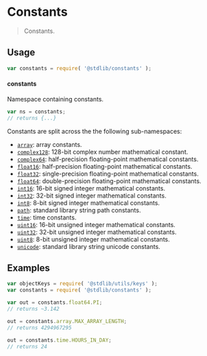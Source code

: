 <!--

@license Apache-2.0

Copyright (c) 2018 The Stdlib Authors.

Licensed under the Apache License, Version 2.0 (the "License");
you may not use this file except in compliance with the License.
You may obtain a copy of the License at

   http://www.apache.org/licenses/LICENSE-2.0

Unless required by applicable law or agreed to in writing, software
distributed under the License is distributed on an "AS IS" BASIS,
WITHOUT WARRANTIES OR CONDITIONS OF ANY KIND, either express or implied.
See the License for the specific language governing permissions and
limitations under the License.

-->

# Constants

> Constants.

<section class="usage">

## Usage

```javascript
var constants = require( '@stdlib/constants' );
```

#### constants

Namespace containing constants.

```javascript
var ns = constants;
// returns {...}
```

Constants are split across the the following sub-namespaces:

<!-- <toc pattern="*"> -->

<div class="namespace-toc">

-   <span class="signature">[`array`][@stdlib/constants/array]</span><span class="delimiter">: </span><span class="description">array constants.</span>
-   <span class="signature">[`complex128`][@stdlib/constants/complex128]</span><span class="delimiter">: </span><span class="description">128-bit complex number mathematical constant.</span>
-   <span class="signature">[`complex64`][@stdlib/constants/complex64]</span><span class="delimiter">: </span><span class="description">half-precision floating-point mathematical constants.</span>
-   <span class="signature">[`float16`][@stdlib/constants/float16]</span><span class="delimiter">: </span><span class="description">half-precision floating-point mathematical constants.</span>
-   <span class="signature">[`float32`][@stdlib/constants/float32]</span><span class="delimiter">: </span><span class="description">single-precision floating-point mathematical constants.</span>
-   <span class="signature">[`float64`][@stdlib/constants/float64]</span><span class="delimiter">: </span><span class="description">double-precision floating-point mathematical constants.</span>
-   <span class="signature">[`int16`][@stdlib/constants/int16]</span><span class="delimiter">: </span><span class="description">16-bit signed integer mathematical constants.</span>
-   <span class="signature">[`int32`][@stdlib/constants/int32]</span><span class="delimiter">: </span><span class="description">32-bit signed integer mathematical constants.</span>
-   <span class="signature">[`int8`][@stdlib/constants/int8]</span><span class="delimiter">: </span><span class="description">8-bit signed integer mathematical constants.</span>
-   <span class="signature">[`path`][@stdlib/constants/path]</span><span class="delimiter">: </span><span class="description">standard library string path constants.</span>
-   <span class="signature">[`time`][@stdlib/constants/time]</span><span class="delimiter">: </span><span class="description">time constants.</span>
-   <span class="signature">[`uint16`][@stdlib/constants/uint16]</span><span class="delimiter">: </span><span class="description">16-bit unsigned integer mathematical constants.</span>
-   <span class="signature">[`uint32`][@stdlib/constants/uint32]</span><span class="delimiter">: </span><span class="description">32-bit unsigned integer mathematical constants.</span>
-   <span class="signature">[`uint8`][@stdlib/constants/uint8]</span><span class="delimiter">: </span><span class="description">8-bit unsigned integer mathematical constants.</span>
-   <span class="signature">[`unicode`][@stdlib/constants/unicode]</span><span class="delimiter">: </span><span class="description">standard library string unicode constants.</span>

</div>

<!-- </toc> -->

</section>

<!-- /.usage -->

<section class="examples">

## Examples

<!-- eslint no-undef: "error" -->

```javascript
var objectKeys = require( '@stdlib/utils/keys' );
var constants = require( '@stdlib/constants' );

var out = constants.float64.PI;
// returns ~3.142

out = constants.array.MAX_ARRAY_LENGTH;
// returns 4294967295

out = constants.time.HOURS_IN_DAY;
// returns 24
```

</section>

<!-- /.examples -->

<!-- Section for related `stdlib` packages. Do not manually edit this section, as it is automatically populated. -->

<section class="related">

</section>

<!-- /.related -->

<!-- Section for all links. Make sure to keep an empty line after the `section` element and another before the `/section` close. -->

<section class="links">

<!-- <toc-links> -->

[@stdlib/constants/array]: https://github.com/stdlib-js/stdlib/tree/develop/lib/node_modules/%40stdlib/constants/array

[@stdlib/constants/complex128]: https://github.com/stdlib-js/stdlib/tree/develop/lib/node_modules/%40stdlib/constants/complex128

[@stdlib/constants/complex64]: https://github.com/stdlib-js/stdlib/tree/develop/lib/node_modules/%40stdlib/constants/complex64

[@stdlib/constants/float16]: https://github.com/stdlib-js/stdlib/tree/develop/lib/node_modules/%40stdlib/constants/float16

[@stdlib/constants/float32]: https://github.com/stdlib-js/stdlib/tree/develop/lib/node_modules/%40stdlib/constants/float32

[@stdlib/constants/float64]: https://github.com/stdlib-js/stdlib/tree/develop/lib/node_modules/%40stdlib/constants/float64

[@stdlib/constants/int16]: https://github.com/stdlib-js/stdlib/tree/develop/lib/node_modules/%40stdlib/constants/int16

[@stdlib/constants/int32]: https://github.com/stdlib-js/stdlib/tree/develop/lib/node_modules/%40stdlib/constants/int32

[@stdlib/constants/int8]: https://github.com/stdlib-js/stdlib/tree/develop/lib/node_modules/%40stdlib/constants/int8

[@stdlib/constants/path]: https://github.com/stdlib-js/stdlib/tree/develop/lib/node_modules/%40stdlib/constants/path

[@stdlib/constants/time]: https://github.com/stdlib-js/stdlib/tree/develop/lib/node_modules/%40stdlib/constants/time

[@stdlib/constants/uint16]: https://github.com/stdlib-js/stdlib/tree/develop/lib/node_modules/%40stdlib/constants/uint16

[@stdlib/constants/uint32]: https://github.com/stdlib-js/stdlib/tree/develop/lib/node_modules/%40stdlib/constants/uint32

[@stdlib/constants/uint8]: https://github.com/stdlib-js/stdlib/tree/develop/lib/node_modules/%40stdlib/constants/uint8

[@stdlib/constants/unicode]: https://github.com/stdlib-js/stdlib/tree/develop/lib/node_modules/%40stdlib/constants/unicode

<!-- </toc-links> -->

</section>

<!-- /.links -->

